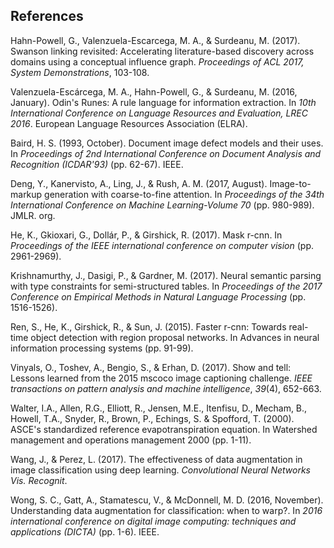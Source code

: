 ## References

Hahn-Powell, G., Valenzuela-Escarcega, M. A., & Surdeanu, M. (2017). Swanson linking revisited: Accelerating literature-based discovery across domains using a conceptual influence graph. _Proceedings of ACL 2017, System Demonstrations_, 103-108.

Valenzuela-Escárcega, M. A., Hahn-Powell, G., & Surdeanu, M. (2016, January). Odin's Runes: A rule language for information extraction. In _10th International Conference on Language Resources and Evaluation, LREC 2016_. European Language Resources Association (ELRA).

Baird, H. S. (1993, October). Document image defect models and their uses. In _Proceedings of 2nd International Conference on Document Analysis and Recognition (ICDAR'93)_ (pp. 62-67). IEEE.

Deng, Y., Kanervisto, A., Ling, J., & Rush, A. M. (2017, August). Image-to-markup generation with coarse-to-fine attention. In _Proceedings of the 34th International Conference on Machine Learning-Volume 70_ (pp. 980-989). JMLR. org.

He, K., Gkioxari, G., Dollár, P., & Girshick, R. (2017). Mask r-cnn. In _Proceedings of the IEEE international conference on computer vision_ (pp. 2961-2969).

Krishnamurthy, J., Dasigi, P., & Gardner, M. (2017). Neural semantic parsing with type constraints for semi-structured tables. In _Proceedings of the 2017 Conference on Empirical Methods in Natural Language Processing_ (pp. 1516-1526).

Ren, S., He, K., Girshick, R., & Sun, J. (2015). Faster r-cnn: Towards real-time object detection with region proposal networks. In Advances in neural information processing systems (pp. 91-99).

Vinyals, O., Toshev, A., Bengio, S., & Erhan, D. (2017). Show and tell: Lessons learned from the 2015 mscoco image captioning challenge. _IEEE transactions on pattern analysis and machine intelligence_, _39_(4), 652-663.

Walter, I.A., Allen, R.G., Elliott, R., Jensen, M.E., Itenfisu, D., Mecham, B., Howell, T.A., Snyder, R., Brown, P., Echings, S. & Spofford, T. (2000). ASCE's standardized reference evapotranspiration equation. In Watershed management and operations management 2000 (pp. 1-11).

Wang, J., & Perez, L. (2017). The effectiveness of data augmentation in image classification using deep learning. _Convolutional Neural Networks Vis. Recognit_.

Wong, S. C., Gatt, A., Stamatescu, V., & McDonnell, M. D. (2016, November). Understanding data augmentation for classification: when to warp?. In _2016 international conference on digital image computing: techniques and applications (DICTA)_ (pp. 1-6). IEEE.
